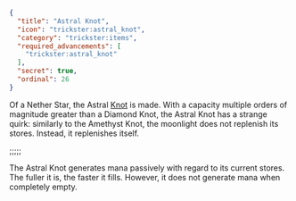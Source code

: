 ```json
{
  "title": "Astral Knot",
  "icon": "trickster:astral_knot",
  "category": "trickster:items",
  "required_advancements": [
    "trickster:astral_knot"
  ],
  "secret": true,
  "ordinal": 26
}
```

Of a Nether Star, the Astral [Knot](^trickster:items/knots) is made. 
With a capacity multiple orders of magnitude greater than a Diamond Knot, 
the Astral Knot has a strange quirk: similarly to the Amethyst Knot, 
the moonlight does not replenish its stores. Instead, it replenishes itself.

;;;;;

The Astral Knot generates mana passively with regard to its current stores. 
The fuller it is, the faster it fills. However, it does not generate mana when completely empty.
